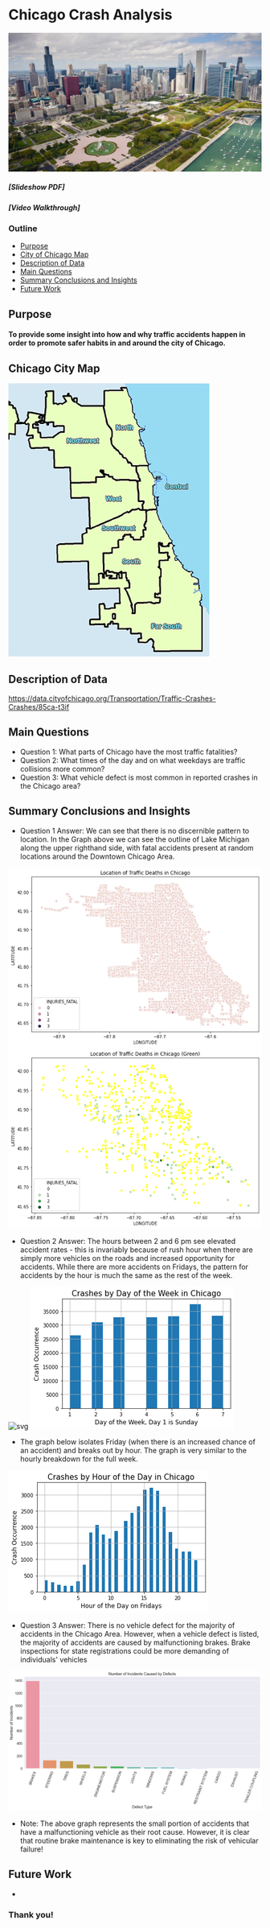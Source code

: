 # Chicago Crash Analysis

<img src="https://github.com/JosephDenney/ChicagoCrashes/blob/master/img/Chicago.jpeg" width="800"/>

##### [Slideshow PDF]
##### [Video Walkthrough]

### Outline
* [Purpose](#Purpose)
* [City of Chicago Map](#City_of_Chicago_Map)
* [Description of Data](#Description_of_Data)
* [Main Questions](#Main-Questions)
* [Summary Conclusions and Insights](#Summary-Conclusions-and-Insights)
* [Future Work](#Future-Work)

## Purpose

#### To provide some insight into how and why traffic accidents happen in order to promote safer habits in and around the city of Chicago. 

## Chicago City Map

<img src="https://github.com/JosephDenney/ChicagoCrashes/blob/master/img/City_regions.gif" width = "400"/>

## Description of Data

https://data.cityofchicago.org/Transportation/Traffic-Crashes-Crashes/85ca-t3if

## Main Questions
* Question 1: What parts of Chicago have the most traffic fatalities?
* Question 2: What times of the day and on what weekdays are traffic collisions more common?
* Question 3: What vehicle defect is most common in reported crashes in the Chicago area?

## Summary Conclusions and Insights
* Question 1 Answer: We can see that there is no discernible pattern to location. In the Graph above we can see the outline of Lake Michigan along the upper righthand side, with fatal accidents present at random locations around the Downtown Chicago Area. 

![svg](img/Question1_7_0.png)
![svg](img/Question1_8_0.png)

* Question 2 Answer: The hours between 2 and 6 pm see elevated accident rates - this is invariably because of rush hour when there are simply more vehicles on the roads and increased opportunity for accidents. While there are more accidents on Fridays, the pattern for accidents by the hour is much the same as the rest of the week.

![svg](img/Questio2_4_0.png)
![svg](img/Question2_5_0.png)

* The graph below isolates Friday (when there is an increased chance of an accident) and breaks out by hour. The graph is very similar to the hourly breakdown for the full week. 

![svg](img/Question2_7_0.png)

* Question 3 Answer: There is no vehicle defect for the majority of accidents in the Chicago Area. However, when a vehicle defect is listed, the majority of accidents are caused by malfunctioning brakes. Brake inspections for state registrations could be more demanding of individuals' vehicles

![svg](img/Question3_5_0.png) 

* Note: The above graph represents the small portion of accidents that have a malfunctioning vehicle as their root cause. However, it is clear that routine brake maintenance is key to eliminating the risk of vehicular failure!


## Future Work
* 

### Thank you!
